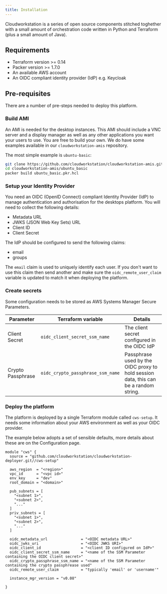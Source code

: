 ```yaml
---
title: Installation
---
```


Cloudworkstation is a series of open source components stitched toghether with a small amount of orchestration code written in Python and Terraform (plus a small amount of Java).

## Requirements

* Terraform version >= 0.14
* Packer version >= 1.7.0
* An available AWS account
* An OIDC compliant identity provider (IdP) e.g. Keycloak

## Pre-requisites

There are a number of pre-steps needed to deploy this platform.

### Build AMI

An AMI is needed for the desktop instances.  This AMI should include a VNC server and a display manager as well as any other applications you want your users to use.  You are free to build your own.  We do have some examples available in our `cloudworkstation-amis` repository.

The most simple example is `ubuntu-basic`:

```bash title="src/build_ami.sh"
git clone https://github.com/cloudworkstation/cloudworkstation-amis.git
cd cloudworkstation-amis/ubuntu_basic
packer build ubuntu_basic.pkr.hcl
```

### Setup your Identity Provider

You need an OIDC (OpenID Connect) compliant Identity Provider (IdP) to manage authentication and authorisation for the desktops platform.  You will need to collect the following details:

* Metadata URL
* JWKS (JSON Web Key Sets) URL
* Client ID
* Client Secret

The IdP should be configured to send the following claims:

* email
* groups

The `email` claim is used to uniquely identify each user.  If you don't want to use this claim then send another and make sure the `oidc_remote_user_claim` variable is updated to match it when deploying the platform.

### Create secrets

Some configuration needs to be stored as AWS Systems Manager Secure Parameters.  

|Parameter|Terraform variable|Details|
|---|---|---|
|Client Secret|`oidc_client_secret_ssm_name`|The client secret configured in the OIDC IdP|
|Crypto Passphrase|`oidc_crypto_passphrase_ssm_name`|Passphrase used by the OIDC proxy to hold session data, this can be a random string.|

### Deploy the platform

The platform is deployed by a single Terraform module called `cws-setup`.  It needs some information about your AWS environment as well as your OIDC provider.

The example below adopts a set of sensible defaults, more details about these are on the Configuration page.

```hcl title="src/full_deploy.tf"
module "cws" {
  source = "github.com/cloudworkstation/cloudworkstation-deployer.git//cws-setup"

  aws_region  = "<region>"
  vpc_id      = "<vpc id>"
  env_key     = "dev"
  root_domain = "<domain>"

  pub_subnets = [
    "<subnet 1>",
    "<subnet 2>",
    "..."
  ]
  priv_subnets = [
    "<subnet 1>",
    "<subnet 2>",
    "..."
  ]

  oidc_metadata_url               = "<OIDC metadata URL>"
  oidc_jwks_uri                   = "<OIDC JWKS URI>"
  oidc_client_id                  = "<client ID configured on IdP>"
  oidc_client_secret_ssm_name     = "<name of the SSM Parameter containing the OIDC client secret>"
  oidc_crypto_passphrase_ssm_name = "<name of the SSM Parameter containing the crypto passphrease used"
  oidc_remote_user_claim          = "typically 'email' or 'username'"

  instance_mgr_version = "v0.08"

}
```

